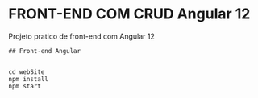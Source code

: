 # FRONT-END COM CRUD Angular 12 
Projeto pratico de front-end com Angular 12
```
## Front-end Angular 


```

```
cd webSite
npm install
npm start
 

```